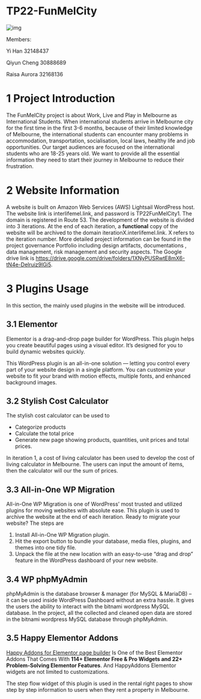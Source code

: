# TP22-FunMelCity




![img](https://lh5.googleusercontent.com/dTzNtWGt5H1Ljpjf89jNxuKfnhYtKR0kRE_mqWI9aWIaocdyK9f_5XDM5gGId0bL6Rx1qVNeRIgUOJ1uSmlCAwcYiAgCU041ivTivcUANIqYNg-2FI3VBfsffPbaFeR2XN3UoUny82Gi6OdO9EQ0o5AzBlEWVvTgLHiS4QKgQ1pyhaFgiZQwdQqm8Q)

Members:

Yi Han 32148437

Qiyun Cheng 30888689

Raisa Aurora 32168136

# 1 Project Introduction

The FunMelCity project is about Work, Live and Play in Melbourne as International Students. When international students arrive in Melbourne city for the first time in the first 3-6 months, because of their limited knowledge of Melbourne, the international students can encounter many problems in accommodation, transportation, socialisation, local laws, healthy life and job opportunities. Our target audiences are focused on the international students who are 18-25 years old. We want to provide all the essential information they need to start their journey in Melbourne to reduce their frustration.

# 2 Website Information

A website is built on Amazon Web Services (AWS)  Lightsail WordPress host. The website link is interlifemel.link, and password is TP22FunMelCity1. The domain is registered in Route 53. The development of the website is divided into 3 iterations. At the end of each iteration, a **functional** copy of the website will be archived to the domain iterationX.interlifemel.link. X refers to the iteration number. More detailed project information can be found in the project governance Portfolio including design artifacts, documentations , data management, risk management and security aspects. The  Google drive link is https://drive.google.com/drive/folders/1XNyPUSRwtE8mX6-tN4e-Delruiz9lGi5.

# 3 Plugins Usage

In this section, the mainly used plugins in the website will be introduced. 

## 3.1 Elementor

Elementor is a drag-and-drop page builder for WordPress. This plugin helps you create beautiful pages using a visual editor. It’s designed for you to build dynamic websites quickly. 

This WordPress plugin is an all-in-one solution — letting you control every part of your website design in a single platform. You can customize your website to fit your brand with motion effects, multiple fonts, and enhanced background images.

## 3.2 Stylish Cost Calculator

The stylish cost calculator can be used to  

- Categorize products
- Calculate the total price
- Generate new page showing products, quantities, unit prices and total prices.

In iteration 1, a cost of living calculator has been used to develop the cost of living calculator in Melbourne. The users can input the amount of items, then the calculator will our the sum of prices.



## 3.3 All-in-One WP Migration

All-in-One WP Migration is one of WordPress’ most trusted and utilized plugins for moving websites with absolute ease. This plugin is used to archive the website at the end of each iteration. Ready to migrate your website? The steps are

1. Install All-in-One WP Migration plugin.
2. Hit the export button to bundle your database, media files, plugins, and themes into one tidy file.
3. Unpack the file at the new location with an easy-to-use “drag and drop” feature in the WordPress dashboard of your new website.

## 3.4 WP phpMyAdmin

phpMyAdmin is the database browser & manager (for MySQL & MariaDB) – it can be used inside WordPress Dashboard without an extra hassle. It gives the users the ability to interact with the bitnami wordpress MySQL database. In the project, all the collected and  cleaned open data are stored in the bitnami wordpress MySQL database through phpMyAdmin. 

## 3.5 Happy Elementor Addons

[Happy Addons for Elementor page builder](https://happyaddons.com/) Is One of the Best Elementor Addons That Comes With **114+ Elementor Free & Pro Widgets and 22+ Problem-Solving Elementor Features**. And HappyAddons Elementor widgets are not limited to customizations.

The step flow widget of this plugin is used in the rental right pages to show step by step information to users when they rent a property in Melbourne.